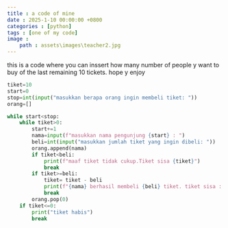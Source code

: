 ```yaml
---
title : a code of mine
date : 2025-1-10 00:00:00 +0800
categories : [python]
tags : [one of my code]
image :
    path : assets\images\teacher2.jpg
---
```


this is a code where you can inssert how many number of people y want to buy of the last remaining 10 tickets.
hope y enjoy

```python
tiket=10
start=0
stop=int(input("masukkan berapa orang ingin membeli tiket: "))
orang=[]

while start<stop:
    while tiket>0:
        start+=1
        nama=input(f"masukkan nama pengunjung {start} : ")
        beli=int(input("masukkan jumlah tiket yang ingin dibeli: "))
        orang.append(nama)
        if tiket<beli:
            print(f"maaf tiket tidak cukup.Tiket sisa {tiket}")
            break
        if tiket>=beli:
            tiket= tiket - beli
            print(f"{nama} berhasil membeli {beli} tiket. tiket sisa : {tiket}")
            break
        orang.pop(0)
    if tiket<=0:
        print("tiket habis")
        break
```
